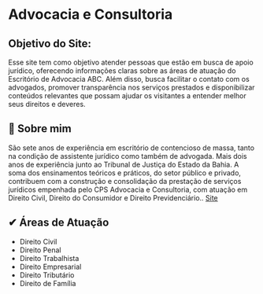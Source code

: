 # Advocacia e Consultoria

## Objetivo do Site:

Esse site tem como objetivo atender pessoas que estão em busca de apoio jurídico, oferecendo informações claras sobre as áreas de atuação do Escritório de Advocacia ABC. Além disso, busca facilitar o contato com os advogados, promover transparência nos serviços prestados e disponibilizar conteúdos relevantes que possam ajudar os visitantes a entender melhor seus direitos e deveres.

## 🚀 Sobre mim

São sete anos de experiência em escritório de contencioso de massa, tanto na condição de assistente jurídico como também de advogada.
Mais dois anos de experiência junto ao Tribunal de Justiça do Estado da Bahia. A soma dos ensinamentos teóricos e práticos, do setor público e privado, contribuem com a construção e consolidação da prestação de serviços jurídicos empenhada pelo CPS Advocacia e Consultoria, com atuação em Direito Civil, Direito do Consumidor e Direito Previdenciário..
[Site](https://site-advogada-phi.vercel.app)

## ✔ Áreas de Atuação

- Direito Civil
- Direito Penal
- Direito Trabalhista
- Direito Empresarial
- Direito Tributário
- Direito de Família
